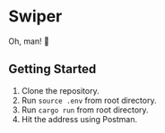 # Swiper

Oh, man! :fox_face:

## Getting Started

1. Clone the repository.
2. Run `source .env` from root directory.
3. Run `cargo run` from root directory.
4. Hit the address using Postman.